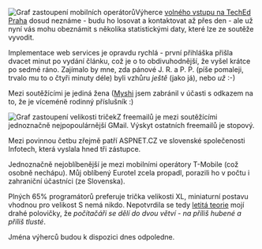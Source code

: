 <!-- dcterms:identifier = aspnetcz#47 -->
<!-- dcterms:title = Statistické vyhodnocení údajů o soutěžících -->
<!-- dcterms:abstract = Výherce dosud neznáme - budu je losovat a kontaktovat až přes den - ale už nyní vás mohu obeznámit s několika statistickými daty, které lze ze soutěže vyvodit. -->
<!-- np9:categoryId = 6 -->
<!-- x4w:category = Akce a události -->
<!-- np9:authorId = 1 -->
<!-- np9:authorEmail = michal.valasek@altairis.cz -->
<!-- dcterms:creator = Michal Altair Valášek -->
<!-- dcterms:created = 2005-09-14T02:57:51.413+02:00 -->
<!-- dcterms:dateAccepted = 2005-09-14T02:57:51.413+02:00 -->

![Graf zastoupení mobilních operátorů](https://www.cdn.altairis.cz/Blog/2005/20050914-operatori.png)Výherce [volného vstupu na TechEd Praha](/entry/article-20050912.aspx) dosud neznáme - budu ho losovat a kontaktovat až přes den - ale už nyní vás mohu obeznámit s několika statistickými daty, které lze ze soutěže vyvodit.

Implementace web services je opravdu rychlá - první přihláška přišla dvacet minut po vydání článku, což je o to obdivuhodnější, že vyšel krátce po sedmé ráno. Zajímalo by mne, zda pánové J. R. a P. P. (píše pomaleji, trvalo mu to o čtyři minuty déle) byli vzhůru *ještě* (jako já), nebo *už* :-)

Mezi soutěžícími je jediná žena ([Myshi](http://www.bestijka.cz/) jsem zabránil v účasti s odkazem na to, že je víceméně rodinný příslušník :)

![Graf zastoupení velikosti triček](https://www.cdn.altairis.cz/Blog/2005/20050914-tricka.png)Z freemailů je mezi soutěžícími jednoznačně nejpopoulárnější GMail. Výskyt ostatních freemailů je stopový.

Mezi povinnou četbu zřejmě patří ASPNET.CZ ve slovenské společenosti Infotech, která vyslala hned tři zástupce.

Jednoznačně nejoblíbenější je mezi mobilními operátory T-Mobile (což osobně nechápu). Můj oblíbený Eurotel zcela propadl, porazili ho v počtu i zahraniční účastníci (ze Slovenska).

Plných 65% programátorů preferuje trička velikosti XL, miniaturní postavu vhodnou pro velikost S nemá nikdo. Nepotvrdila se tedy [letitá teorie](http://www.bestijka.cz/texty/programatori.asp) mojí drahé polovičky, že *počítačáři se dělí do dvou větví - na příliš hubené a příliš tlusté*.

Jména výherců budou k dispozici dnes odpoledne.